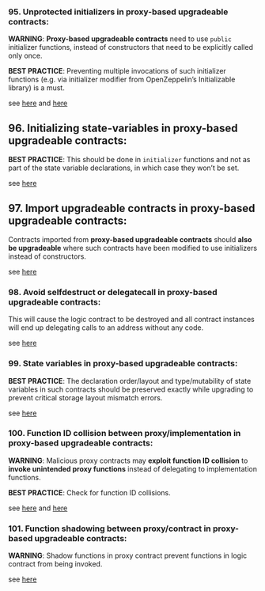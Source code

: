 ### 95. Unprotected initializers in proxy-based upgradeable contracts:

**WARNING**: **Proxy-based upgradeable contracts** need to use `public` initializer functions, instead of constructors that need to be explicitly called only once.

**BEST PRACTICE**: Preventing multiple invocations of such initializer functions (e.g. via initializer modifier from OpenZeppelin’s Initializable library) is a must.

see [here](https://docs.openzeppelin.com/upgrades-plugins/1.x/writing-upgradeable#initializers)
and [here](https://github.com/crytic/slither/wiki/Upgradeability-Checks#initializer-is-not-called)

## 96. Initializing state-variables in proxy-based upgradeable contracts:

**BEST PRACTICE**: This should be done in `initializer` functions and not as part of the state variable declarations, in which case they won’t be set.

see [here](https://docs.openzeppelin.com/upgrades-plugins/1.x/writing-upgradeable#avoid-initial-values-in-field-declarations)

## 97. Import upgradeable contracts in proxy-based upgradeable contracts:

Contracts imported from **proxy-based upgradeable contracts** should **also be upgradeable** where such contracts have been modified to use initializers instead of constructors.

see [here](https://docs.openzeppelin.com/upgrades-plugins/1.x/writing-upgradeable#use-upgradeable-libraries)

### 98. Avoid selfdestruct or delegatecall in proxy-based upgradeable contracts:

This will cause the logic contract to be destroyed and all contract instances will end up delegating calls to an address without any code.

see [here](https://docs.openzeppelin.com/upgrades-plugins/1.x/writing-upgradeable#potentially-unsafe-operations)

### 99. State variables in proxy-based upgradeable contracts:

**BEST PRACTICE**: The declaration order/layout and type/mutability of state variables in such contracts should be preserved exactly while upgrading to prevent critical storage layout mismatch errors.

see [here](https://docs.openzeppelin.com/upgrades-plugins/1.x/writing-upgradeable#modifying-your-contracts)

### 100. Function ID collision between proxy/implementation in proxy-based upgradeable contracts:

**WARNING**: Malicious proxy contracts may **exploit function ID collision** to **invoke unintended proxy functions** instead of delegating to implementation functions.

**BEST PRACTICE**: Check for function ID collisions.

see [here](https://github.com/crytic/slither/wiki/Upgradeability-Checks#functions-ids-collisions)
and [here](https://forum.openzeppelin.com/t/beware-of-the-proxy-learn-how-to-exploit-function-clashing/1070)

### 101. Function shadowing between proxy/contract in proxy-based upgradeable contracts:

**WARNING**: Shadow functions in proxy contract prevent functions in logic contract from being invoked.

see [here](https://github.com/crytic/slither/wiki/Upgradeability-Checks#functions-shadowing)
